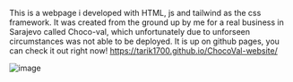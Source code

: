 This is a webpage i developed with HTML, js and tailwind as the css framework. It was created from the ground up by me for a real business in Sarajevo called Choco-val,
which unfortunately due to unforseen circumstances was not able to be deployed. It is up on github pages, you can check it out right now!
https://tarik1700.github.io/ChocoVal-website/

![image](https://user-images.githubusercontent.com/71398993/160238807-9296b031-9876-45df-954d-42e0ca4a2a56.png)
